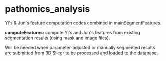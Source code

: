 # pathomics_analysis

Yi's & Jun's feature computation codes combined in mainSegmentFeatures.

**computeFeatures:** compute Yi's and Jun's features from existing segmentation results (using mask and image files).

Will be needed when parameter-adjusted or manually segmented results are submitted from 3D Slicer to be processed and loaded to the database.

